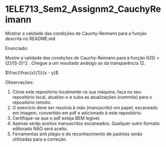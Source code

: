 # 1ELE713_Sem2_Assignm2_CauchyReimann
Mostrar a validade das condições de Cauchy-Reimann para a função descrita no README.md

Enunciado:

Mostre a validade das condições de Cauchy-Reimann para a função G(S) = (2)/(S-2)^2 . Chegue a um resultado análogo ao da transparência 12.

$\frac{\frac{x}{1}}{x - y}$


Observações:

1. Clone este repositório localmente na sua máquina, faça no seu repositório local, atualize-o e suba as atualizações (commits) para o repositório remoto.
2. O exercício deve ser resolvia à mão (manuscrito) em papel, escaneado em imagem, convertido em pdf e adicionado à este repositório.
3. Certifique-se que o pdf esteja BEM legível.
4. Apenas serão aceitos manuscritos escaneados. Qualquer outro formato editorado NÃO será aceito.
5. Ferramentas anti plágio e de reconhecimento de padrões serão utilizadas para a correção.
